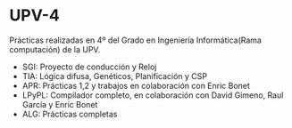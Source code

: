 # UPV-4
Prácticas realizadas en 4º del Grado en Ingeniería Informática(Rama computación) de la UPV.
* SGI: Proyecto de conducción y Reloj
* TIA: Lógica difusa, Genéticos, Planificación y CSP
* APR: Prácticas 1,2 y trabajos en colaboración con Enric Bonet
* LPyPL: Compilador completo, en colaboración con David Gimeno, Raul García y Enric Bonet
* ALG: Prácticas completas
